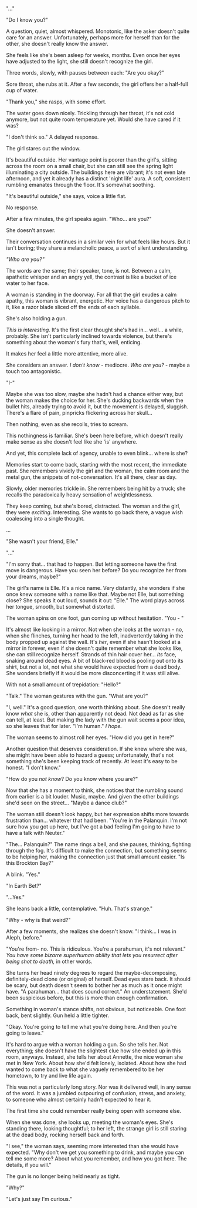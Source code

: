 "..."

"Do I know you?"

A question, quiet, almost whispered. Monotonic, like the asker doesn't quite care for an answer. Unfortunately, perhaps more for herself than for the other, she doesn't really know the answer. 

She feels like she's been asleep for weeks, months. Even once her eyes have adjusted to the light, she still doesn't recognize the girl.

Three words, slowly, with pauses between each: "Are you okay?"

Sore throat, she rubs at it. After a few seconds, the girl offers her a half-full cup of water.

"Thank you," she rasps, with some effort. 

The water goes down nicely. Trickling through her throat, it's not cold anymore, but not quite room temperature yet. Would she have cared if it was? 

"I don't think so." A delayed response.

The girl stares out the window.

It's beautiful outside. Her vantage point is poorer than the girl's, sitting across the room on a small chair, but she can still see the spring light illuminating a city outside. The buildings here are vibrant; it's not even late afternoon, and yet it already has a distinct 'night life' aura. A soft, consistent rumbling emanates through the floor. It's somewhat soothing.

"It's beautiful outside," she says, voice a little flat.

No response.

After a few minutes, the girl speaks again. "Who... are you?"

She doesn't answer.

Their conversation continues in a similar vein for what feels like hours. But it isn't boring; they share a melancholic peace, a sort of silent understanding.

*"Who are you?"*

The words are the same; their speaker, tone, is not. Between a calm, apathetic whisper and an angry yell, the contrast is like a bucket of ice water to her face.

A woman is standing in the doorway. For all that the girl exudes a calm apathy, this woman is vibrant, energetic. Her voice has a dangerous pitch to it, like a razor blade sliced off the ends of each syllable.

She's also holding a gun.

*This is interesting.* It's the first clear thought she's had in... well... a while, probably. She isn't particularly inclined towards violence, but there's something about the woman's fury that's, well, enticing.

It makes her feel a little more attentive, more alive.

She considers an answer. *I don't know* - mediocre. *Who are you?* - maybe a touch too antagonistic. 

"I-"

Maybe she was too slow, maybe she hadn't had a chance either way, but the woman makes the choice for her. She's ducking backwards when the bullet hits, already trying to avoid it, but the movement is delayed, sluggish. There's a flare of pain, pinpricks flickering across her skull...

Then nothing, even as she recoils, tries to scream.

This nothingness is familiar. She's been here before, which doesn't really make sense as she doesn't feel like she 'is' anywhere. 

And yet, this complete lack of agency, unable to even blink... where is she?

Memories start to come back, starting with the most recent, the immediate past. She remembers vividly the girl and the woman, the calm room and the metal gun, the snippets of not-conversation. It's all there, clear as day.

Slowly, older memories trickle in. She remembers being hit by a truck; she recalls the paradoxically heavy sensation of weightlessness.

They keep coming, but she's bored, distracted. The woman and the girl, they were *exciting*. Interesting. She wants to go back there, a vague wish coalescing into a single thought.

...

"She wasn't your friend, Elle."

"..."

"I'm sorry that... that had to happen. But letting someone have the first move is dangerous. Have you seen her before? Do you recognize her from your dreams, maybe?"

The girl's name is Elle. It's a nice name. Very distantly, she wonders if she once knew someone with a name like that. Maybe not Elle, but something close? She speaks it out loud, sounds it out: "Elle." The word plays across her tongue, smooth, but somewhat distorted. 

The woman spins on one foot, gun coming up without hesitation. "You - "

It's almost like looking in a mirror. Not when she looks at the woman - no, when she flinches, turning her head to the left, inadvertently taking in the body propped up against the wall. It's *her*, even if she hasn't looked at a mirror in forever, even if she doesn't quite remember what she looks like, she can still recognize herself. Strands of thin hair cover her... *its* face, snaking around dead eyes. A bit of black-red blood is pooling out onto its shirt, but not a lot, not what she would have expected from a dead body. She wonders briefly if it would be more disconcerting if it was still alive.

With not a small amount of trepidation: "Hello?"

"Talk." The woman gestures with the gun. "What are you?"

"I, well." It's a good question, one worth thinking about. She doesn't really know *what* she is, other than apparently not dead. Not dead as far as she can tell, at least. But making the lady with the gun wait seems a poor idea, so she leaves that for later. "I'm human." *I hope.*

The woman seems to almost roll her eyes. "How did you get in here?"

Another question that deserves consideration. If she knew where she was, she might have been able to hazard a guess; unfortunately, that's not something she's been keeping track of recently. At least it's easy to be honest. "I don't know."

"How do you *not know*? Do you know where you are?"

Now that she has a moment to think, she notices that the rumbling sound from earlier is a bit louder. Music, maybe. And given the other buildings she'd seen on the street... "Maybe a dance club?"

The woman still doesn't look happy, but her expression shifts more towards frustration than... whatever that had been. "You're in the Palanquin. I'm not sure how you got up here, but I've got a bad feeling I'm going to have to have a talk with Neuter."

"The... Palanquin?" The name rings a bell, and she pauses, thinking, fighting through the fog. It's difficult to make the connection, but something seems to be helping her, making the connection just that small amount easier. "Is this Brockton Bay?"

A blink. "Yes."

"In Earth Bet?"

"...Yes."

She leans back a little, contemplative. "Huh. That's strange." 

"Why - why is that weird?"

After a few moments, she realizes she doesn't know. "I think... I was in Aleph, before."

"You're from- no. This is ridiculous. You're a parahuman, it's not relevant." *You have some bizarre superhuman ability that lets you resurrect after being shot to death,* in other words.

She turns her head ninety degrees to regard the maybe-decomposing, definitely-dead clone (or original) of herself. Dead eyes stare back. It should be scary, but death doesn't seem to bother her as much as it once might have. "A parahuman... that does sound correct." An understatement. She'd been suspicious before, but this is more than enough confirmation.

Something in woman's stance shifts, not obvious, but noticeable. One foot back, bent slightly. Gun held a little tighter.

"Okay. You're going to tell me what you're doing here. And then you're going to leave."

It's hard to argue with a woman holding a gun. So she tells her. Not everything; she doesn't have the slightest clue how she ended up in this room, anyways. Instead, she tells her about Annette, the nice woman she met in New York. About how she'd felt lonely, isolated. About how she had wanted to come back to what she vaguely remembered to be her hometown, to try and live life again.

This was not a particularly long story. Nor was it delivered well, in any sense of the word. It was a jumbled outpouring of confusion, stress, and anxiety, to someone who almost certainly hadn't expected to hear it.

The first time she could remember really being open with someone else.

When she was done, she looks up, meeting the woman's eyes. She's standing there, looking thoughtful; to her left, the strange girl is still staring at the dead body, rocking herself back and forth.

"I see," the woman says, seeming more interested than she would have expected. "Why don't we get you something to drink, and maybe you can tell me some more? About what you remember, and how you got here. The details, if you will."

The gun is no longer being held nearly as tight.

"Why?"

"Let's just say I'm curious."
